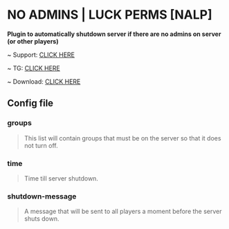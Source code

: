 # NO ADMINS | LUCK PERMS [NALP]
**Plugin to automatically shutdown server if there are no admins on server (or other players)**

~ Support: [CLICK HERE](https://www.donationalerts.com/r/savkovaya_lopatka)

~ TG: [CLICK HERE](https://t.me/nxvxrmxndx)

~ Download: [CLICK HERE](https://github.com/SavokBS/agm3/releases/download/nalp/nalp.jar)

## Config file
### groups
> This list will contain groups that must be on the server so that it does not turn off.
### time
> Time till server shutdown.
### shutdown-message
> A message that will be sent to all players a moment before the server shuts down.
